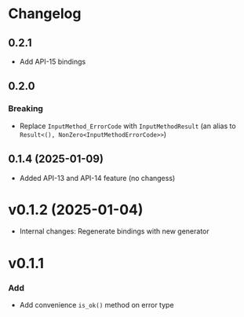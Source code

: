 # Changelog

## 0.2.1

- Add API-15 bindings

## 0.2.0 

### Breaking 

- Replace `InputMethod_ErrorCode` with `InputMethodResult` (an alias to `Result<(), NonZero<InputMethodErrorCode>>`)


## 0.1.4 (2025-01-09)

- Added API-13 and API-14 feature (no changess)

# v0.1.2 (2025-01-04)

- Internal changes: Regenerate bindings with new generator

# v0.1.1

### Add

- Add convenience `is_ok()` method on error type
